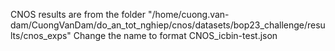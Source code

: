 CNOS results are from the folder "/home/cuong.van-dam/CuongVanDam/do_an_tot_nghiep/cnos/datasets/bop23_challenge/results/cnos_exps"
    Change the name to format CNOS_icbin-test.json
